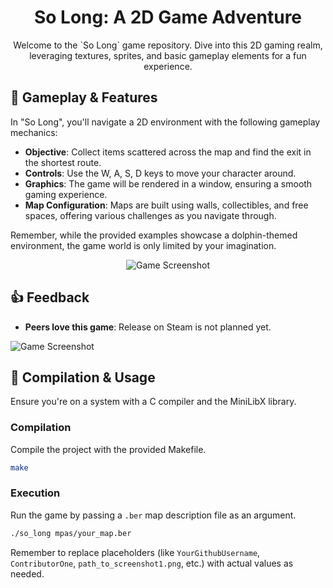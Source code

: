 
<div align='center'>

<h1>So Long: A 2D Game Adventure</h1>
<p>Welcome to the `So Long` game repository. Dive into this 2D gaming realm, leveraging textures, sprites, and basic gameplay elements for a fun experience.</p>


</div>


## 📌 Gameplay & Features

In "So Long", you'll navigate a 2D environment with the following gameplay mechanics:

- **Objective**: Collect items scattered across the map and find the exit in the shortest route.
- **Controls**: Use the W, A, S, D keys to move your character around.
- **Graphics**: The game will be rendered in a window, ensuring a smooth gaming experience.
- **Map Configuration**: Maps are built using walls, collectibles, and free spaces, offering various challenges as you navigate through.

Remember, while the provided examples showcase a dolphin-themed environment, the game world is only limited by your imagination.
<div align='center'>
<img src="https://github.com/jrainpre/so_long/blob/master/Screenshots/Game.png" alt="Game Screenshot">
</div>

## 👍 Feedback

- **Peers love this game**: Release on Steam is not planned yet.

  <div align='center'>
<img src="https://github.com/jrainpre/so_long/blob/master/Screenshots/Feedback.png" alt="Game Screenshot">
</div>


## 🚀 Compilation & Usage

Ensure you're on a system with a C compiler and the MiniLibX library.

### Compilation
Compile the project with the provided Makefile.
```bash
make
```

### Execution
Run the game by passing a `.ber` map description file as an argument.
```bash
./so_long mpas/your_map.ber
```

Remember to replace placeholders (like `YourGithubUsername`, `ContributorOne`, `path_to_screenshot1.png`, etc.) with actual values as needed.
